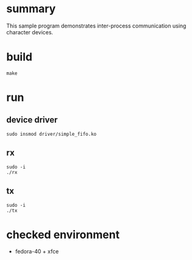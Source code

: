 # summary

This sample program demonstrates inter-process communication using character devices.

# build
```
make
```

# run

## device driver

```
sudo insmod driver/simple_fifo.ko
```

## rx
```
sudo -i
./rx
```

## tx
```
sudo -i
./tx
```

# checked environment

- fedora-40 + xfce

